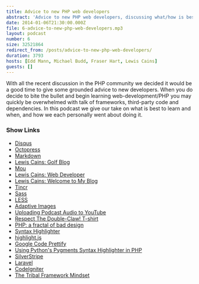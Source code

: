 ```yaml
---
title: Advice to new PHP web developers
abstract: 'Advice to new PHP web developers, discussing what/how is best to learn and frameworks.'
date: 2014-01-06T21:30:00.000Z
file: 6-advice-to-new-php-web-developers.mp3
layout: podcast
number: 6
size: 32521864
redirect_from: /posts/advice-to-new-php-web-developers/
duration: 3793
hosts: [Edd Mann, Michael Budd, Fraser Hart, Lewis Cains]
guests: []
---
```


With all the recent discussion in the PHP community we decided it would be a good time to give some grounded advice to new developers.
When you do decide to bite the bullet and begin learning web-development/PHP you may quickly be overwhelmed with talk of frameworks, third-party code and dependencies.
In this podcast we give our take on what is best to learn and when, and how we each personally went about doing it.

### Show Links

- [Disqus](http://disqus.com/)
- [Octopress](http://octopress.org/)
- [Markdown](http://daringfireball.net/projects/markdown/)
- [Lewis Cains: Golf Blog](http://lewiscainsgolf.blogspot.co.uk/)
- [Mou](http://mouapp.com/)
- [Lewis Cains: Web Developer](http://lcainswebdeveloperblog.co.uk/)
- [Lewis Cains: Welcome to My Blog](http://lcainswebdeveloperblog.co.uk/blog/2013/12/31/welcome-to-my-blog/)
- [Tincr](http://tin.cr/)
- [Sass](http://sass-lang.com/)
- [LESS](http://lesscss.org/)
- [Adaptive Images](http://adaptive-images.com/)
- [Uploading Podcast Audio to YouTube](http://eddmann.com/posts/uploading-podcast-audio-to-youtube/)
- [Respect The Double-Claw! T-shirt](http://www.madeinproduction.com/)
- [PHP: a fractal of bad design](http://me.veekun.com/blog/2012/04/09/php-a-fractal-of-bad-design/)
- [Syntax Highlighter](http://alexgorbatchev.com/SyntaxHighlighter/)
- [highlight.js](http://highlightjs.org/)
- [Google Code Prettify](http://code.google.com/p/google-code-prettify/)
- [Using Python's Pygments Syntax Highlighter in PHP](http://eddmann.com/posts/using-pythons-pygments-syntax-highlighter-in-php/)
- [SilverStripe](http://www.silverstripe.com/)
- [Laravel](http://laravel.com/)
- [CodeIgniter](http://ellislab.com/codeigniter)
- [The Tribal Framework Mindset](http://philsturgeon.co.uk/blog/2014/01/the-tribal-framework-mindset)
